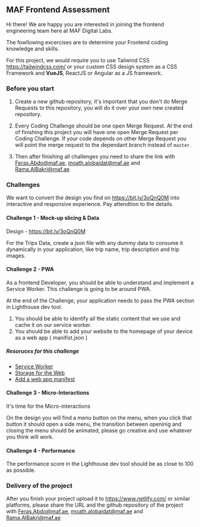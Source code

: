 ## MAF Frontend Assessment

Hi there! We are happy you are interested in joining the frontend engineering team here at MAF Digital Labs.

The fowllowing excercises are to determine your Frontend coding knowledge and skills.

For this project, we would require you to use Tailwind CSS https://tailwindcss.com/ or your custom CSS design system as a CSS Framework and **VueJS**, ReactJS or Angular as a JS framework.


### Before you start 

1. Create a new github repository, it's important that you don't do Merge Requests to this repository, you will do it over your own new created repository.

2. Every Coding Challenge should be one open Merge Request. At the end of finishing this project you will have one open Merge Request per Coding Challenge. If your code depends on other Merge Request you will point the merge request to the dependant branch instead of `master`.

3. Then after finishing all challenges you need to share the link with Feras.Abdo@maf.ae, moath.alobaidat@maf.ae and Rama.AlBakri@maf.ae


### Challenges

We want to convert the design you find on https://bit.ly/3oQnQ0M into interactive and responsive experience. Pay attendtion to the details. 


#### Challenge 1 - Mock-up slicing & Data

Design - https://bit.ly/3oQnQ0M

For the Trips Data, create a json file with any dummy data to consume it dynamically in your application, like trip name, trip description and trip images.

#### Challenge 2 - PWA

As a frontend Developer, you should be able to understand and implement a Service Worker. This challenge is going to be around PWA. 

At the end of the Challenge, your application needs to pass the PWA section in Lighthouse dev tool.

1. You should be able to identify all the static content that we use and cache it on our service worker. 
2. You should be able to add your website to the homepage of your device as a web app ( manifist.json )


##### Resoruces for this challenge

- [Service Worker](https://developers.google.com/web/fundamentals/primers/service-workers)
- [Storage for the Web](https://web.dev/storage-for-the-web/) 
- [Add a web app manifest](https://web.dev/add-manifest/)


#### Challenge 3 - Micro-Interactions

It's time for the Micro-interactions

On the design you will find a menu button on the menu, when you click that button it should open a side menu, the transition between openinig and closing the menu should be animated, please go creative and use whatever you think will work.


#### Challenge 4 - Performance

The performance score in the Lighthouse dev tool should be as close to 100 as possible.


### Delivery of the project

After you finish your project upload it to https://www.netlify.com/ or similar platforms, please share the URL and the github repository of the project with Feras.Abdo@maf.ae, moath.alobaidat@maf.ae and Rama.AlBakri@maf.ae
